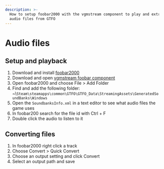 ```yaml
---
description: >-
  How to setup foobar2000 with the vgmstream component to play and extract the
  audio files from GTFO
---
```


# Audio files

## Setup and playback

1. Download and install [foobar2000](https://www.foobar2000.org/download)
2. Download and open [vgmstream foobar component](https://dl.vgmstream.org/)
3. Open foobar2000 and choose File > Add Folder
4. Find and add the following folder:\
   \~\\`Steam\steamapps\common\GTFO\GTFO_Data\StreamingAssets\GeneratedSoundBanks\Windows`
5. Open the `SoundbanksInfo.xml` in a text editor to see what audio files the game uses
6. In foobar200 search for the file id with Ctrl + F
7. Double click the audio to listen to it

## Converting files

1. In foobar2000 right click a track
2. Choose Convert > Quick Convert
3. Choose an output setting and click Convert
4. Select an output path and save
